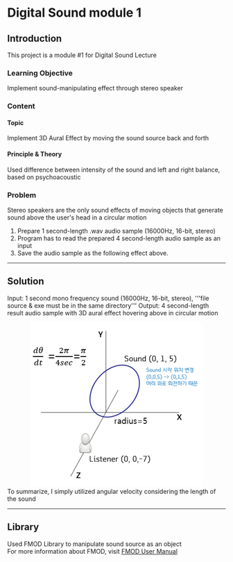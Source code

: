
# Digital Sound module 1

## Introduction 
This project is a module #1 for Digital Sound Lecture  

### Learning Objective
Implement sound-manipulating effect through stereo speaker  

### Content
#### Topic
Implement 3D Aural Effect by moving the sound source back and forth  
#### Principle & Theory
Used difference between intensity of the sound and left and right balance, based on psychoacoustic  

### Problem 
Stereo speakers are the only sound effects of moving objects that generate sound above the user's head in a circular motion    
  1. Prepare 1 second-length .wav audio sample (16000Hz, 16-bit, stereo)
  2. Program has to read the prepared 4 second-length audio sample as an input
  3. Save the audio sample as the following effect above.

---

## Solution
Input: 1 second mono frequency sound (16000Hz, 16-bit, stereo), '''file source & exe must be in the same directory'''
Output: 4 second-length result audio sample with 3D aural effect hovering above in circular motion  

<center><img src="/img/fmod_description.png"></center>  
To summarize, I simply utilized angular velocity considering the length of the sound  

---

## Library 

Used FMOD Library to manipulate sound source as an object  
For more information about FMOD, visit [FMOD User Manual](https://www.fmod.com/resources/documentation-api?version=2.0&page=welcome.html)

